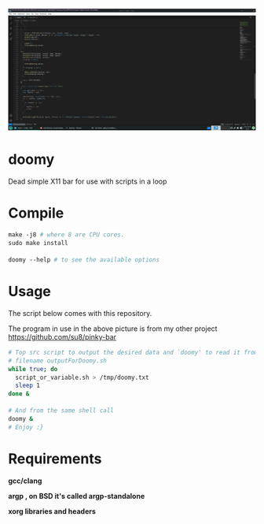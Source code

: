 ![](pic1.png)

# doomy

Dead simple X11 bar for use with scripts in a loop

# Compile

```makefile
make -j8 # where 8 are CPU cores.
sudo make install

doomy --help # to see the available options
```

# Usage

The script below comes with this repository.

The program in use in the above picture is from my other project https://github.com/su8/pinky-bar

```bash
# Top src script to output the desired data and `doomy' to read it from /tmp/doomy.txt
# filename outputForDoomy.sh
while true; do 
  script_or_variable.sh > /tmp/doomy.txt
  sleep 1
done &

# And from the same shell call
doomy &
# Enjoy :}
```

# Requirements

**gcc/clang**


**argp , on BSD it's called argp-standalone**


**xorg libraries and headers**
